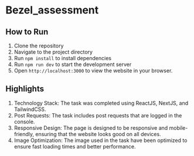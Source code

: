 
# Bezel_assessment


## How to Run

1. Clone the repository
2. Navigate to the project directory
3. Run `npm install` to install dependencies
4. Run `npm run dev` to start the development server
5. Open `http://localhost:3000` to view the website in your browser.

## Highlights

1. Technology Stack: The task was completed using ReactJS, NextJS, and TailwindCSS.
2. Post Requests: The task includes post requests that are logged in the console.
3. Responsive Design: The page is designed to be responsive and mobile-friendly, ensuring that the website looks good on all devices.
4. Image Optimization: The image used in the task have been optimized to ensure fast loading times and better performance.

